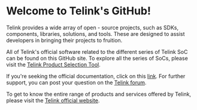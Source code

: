 # Welcome to Telink's GitHub!

Telink provides a wide array of open - source projects, such as SDKs, components, libraries, solutions, and tools. These are designed to assist developers in bringing their projects to fruition.

All of Telink's official software related to the different series of Telink SoC can be found on this GitHub site. To explore all the series of SoCs, please visit the [Telink Product Selection Tool](https://products.telink-semi.cn/#/).

If you're seeking the official documentation, click on this [link](https://doc.telink-semi.cn/). For further support, you can post your question on the [Telink forum](https://forum.telink-semi.cn/).

To get to know the entire range of products and services offered by Telink, please visit the [Telink official website](https://www.telink-semi.com/).
